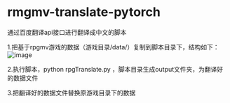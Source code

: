 # rmgmv-translate-pytorch
 通过百度翻译api接口进行翻译成中文的脚本


1.把基于rpgmv游戏的数据（游戏目录/data/）复制到脚本目录下，结构如下：
![image](https://github.com/user-attachments/assets/9b3b50d6-29a5-4731-b891-4c6cb184b07a)


2.执行脚本，python rpgTranslate.py ，脚本目录生成output文件夹，为翻译好的数据文件

3.把翻译好的数据文件替换原游戏目录下的数据
